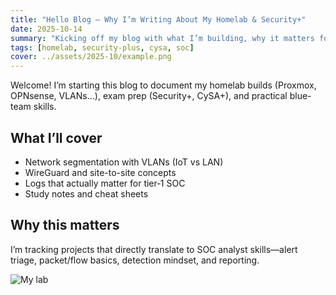 ```yaml
---
title: "Hello Blog — Why I’m Writing About My Homelab & Security+"
date: 2025-10-14
summary: "Kicking off my blog with what I’m building, why it matters for SOC roles, and how I’m studying for CySA+."
tags: [homelab, security-plus, cysa, soc]
cover: ../assets/2025-10/example.png
---
```



Welcome! I’m starting this blog to document my homelab builds (Proxmox, OPNsense, VLANs…), exam prep (Security+, CySA+), and practical blue-team skills.


## What I’ll cover
- Network segmentation with VLANs (IoT vs LAN)
- WireGuard and site-to-site concepts
- Logs that actually matter for tier‑1 SOC
- Study notes and cheat sheets


## Why this matters
I’m tracking projects that directly translate to SOC analyst skills—alert triage, packet/flow basics, detection mindset, and reporting.


![My lab](../assets/2025-10/example.png)
